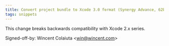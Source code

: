 ```yaml
---
title: Convert project bundle to Xcode 3.0 format (Synergy Advance, 62b0784)
tags: snippets
---
```


This change breaks backwards compatibility with Xcode 2.x series.

Signed-off-by: Wincent Colaiuta &lt;win@wincent.com&gt;

